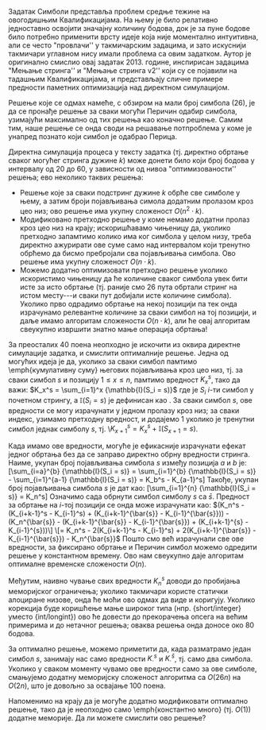 ﻿
Задатак Симболи представља проблем средње тежине на овогодишњим Квалификацијама. На њему је било релативно једноставно освојити значајну количину бодова, док је за пуне бодове било потребно применити врсту идеје која није моментално интуитивна, али се често "провлачи'' у такмичарским задацима, и зато искуснији такмичари углавном нису имали проблема са овим задатком. Аутор је оригинално смислио овај задатак 2013. године, инспирисан задацима "Мењање стринга'' и "Мењање стринга v2'' који су се појавили на тадашњим Квалификацијама, и представљају сличне примере предности паметних оптимизација над директном симулацијом.

Решење које се одмах намеће, с обзиром на мали број симбола (26), је да се пронађе решење за сваки могући Перичин одабир симбола, узимајући максимално од тих решења као коначно решење. Самим тим, наше решење се онда своди на решавање потпроблема у коме је унапред познато који симбол је одабрао Перица.

Директна симулација процеса у тексту задатка (тј. директно обртање сваког могућег стринга дужине $k$) може донети било који број бодова у интервалу од 20 до 60, у зависности од нивоа "оптимизованости'' решења; ево неколико таквих решења: 
* Решење које за сваки подстринг дужине $k$ обрће све симболе у њему, а затим броји појављивања симола додатним пролазом кроз цео низ; ово решење има укупну сложеност $O(n^2 \cdot k)$.
* Модификовано претходно решење у коме немамо додатни пролаз кроз цео низ на крају; искоришћавамо чињеницу да, уколико претходно запамтимо колико има ког симбола у целом низу, треба директно ажурирати ове суме само над интервалом који тренутно обрћемо да бисмо пребројали сва појављивања симбола. Ово решење има укупну сложеност $O(n\cdot k)$.
* Можемо додатно оптимизовати претходно решење уколико искористимо чињеницу да ће количине сваког симбола увек бити исте за исто обртање (тј. раније смо 26 пута обртали стринг на истом месту---и сваки пут добијали исте количине симбола). Уколико прво одрадимо обртање на некој позицији па тек онда израчунамо релевантне количине за сваки симбол на тој позицији, и даље имамо алгоритам сложености $O(n\cdot k)$, али ће овај алгоритам свеукупно извршити знатно мање операција обртања!

За преосталих 40 поена неопходно је искочити из оквира директне симулације задатка, и смислити оптималније решење. Једна од могућих идеја је да, уколико за сваки симбол памтимо \emph{кумулативну суму} његових појављивања кроз цео низ, тј. за сваки симбол $s$ и позицију $1 \leq x \leq n$, памтимо вредност $K_x^s$, тако да важи:
$K_x^s = \sum_{i=1}^x {\mathbb{I}(S_i = s)}$
где је $S_i$ $i$-ти симбол у почетном стрингу, а $\mathbb{I}(S_i = s)$ је дефинисан као .
За сваки симбол $s$, ове вредности се могу израчунати у једном пролазу кроз низ; за сваки индекс, узимамо претходну вредност, и додајемо 1 уколико је тренутни симбол једнак симболу $s$, тј. \\$K_{x+1}^s = K_{x}^s + \mathbb{I}(S_{x+1} = s)$.

Када имамо ове вредности, могуће је ефикасније израчунати ефекат једног обртања без да се заправо директно обрну вредности стринга. Наиме, укупан број појављивања симбола $s$ између позиција $a$ и $b$ је:
\[\sum_{i=a}^{b} {\mathbb{I}(S_i = s)} = \sum_{i=1}^{b} {\mathbb{I}(S_i = s)} - \sum_{i=1}^{a-1} {\mathbb{I}(S_i = s)} = K_b^s - K_{a-1}^s\]
Такође, укупан број појављивања симбола $s$ је дат као:
\[\sum_{i=1}^{n} {\mathbb{I}(S_i = s)} = K_n^s\]
Означимо сада обрнути симбол симболу $s$ са $\bar{s}$. Предност за обртање на $i$-тој позицији се онда може израчунати као:
$(K_n^s - (K_{i+k-1}^s - K_{i-1}^s) + (K_{i+k-1}^{\bar{s}} - K_{i-1}^{\bar{s}})) - (K_n^{\bar{s}} - (K_{i+k-1}^{\bar{s}} - K_{i-1}^{\bar{s}}) + (K_{i+k-1}^{s} - K_{i-1}^{s}))\]
\[= K_n^s - 2(K_{i+k-1}^s - K_{i-1}^s) + 2(K_{i+k-1}^{\bar{s}} - K_{i-1}^{\bar{s}}) - K_n^{\bar{s}}$
Пошто смо већ израчунали све ове вредности, за фиксирано обртање и Перичин симбол можемо одредити решење у константном времену. Ово нам свеукупно даје алгоритам оптималне временске сложености $O(n)$.

Међутим, наивно чување свих вредности $K_n^s$ доводи до пробијања меморијског ограничења; уколико такмичари користе статички алоциране низове, онда ће моћи ово одмах да виде и коригују. Уколико корекција буде коришћење мање широког типа (нпр. {short/integer} уместо {int/longint}) ово ће довести до прекорачења опсега на већим примерима и до нетачног решења; оваква решења онда доносе око 80 бодова.

За оптимално решење, можемо приметити да, када разматрамо један симбол $s$, занимају нас само вредности $K_{\cdot}^s$ и $K_{\cdot}^{\bar{s}}$, тј. само два симбола. Уколико у сваком моменту чувамо ове вредности само за ове симболе, смањујемо додатну меморијску сложеност алгоритма са $O(26n)$ на $O(2n)$, што је довољно за освајање 100 поена.

Напоменимо на крају да је могуће додатно модификовати оптимално решење, тако да је неопходно само \emph{константно много} (тј. $O(1)$) додатне меморије. Да ли можете смислити ово решење?

